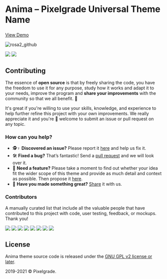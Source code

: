 # Anima – Pixelgrade Universal Theme Name
###

[View Demo](https://demos.pixelgrade.com/rosa2)

![rosa2_github](https://user-images.githubusercontent.com/46342490/73248468-b172c500-41bb-11ea-843e-bcc9e401e71b.jpg)

[![](https://img.shields.io/github/issues-closed/pixelgrade/rosa2.svg?color=6cc644&label=Issues)](https://github.com/pixelgrade/rosa2/issues?utf8=%E2%9C%93&q=is%3Aissue+is%3Aclosed+) [![](https://img.shields.io/github/issues/pixelgrade/rosa2.svg?color=4078c0&label=%20)](https://github.com/pixelgrade/rosa2/issues?utf8=%E2%9C%93&q=is%3Aissue+is%3Aopen)

## Contributing
The essence of **open source** is that by freely sharing the code, you have the freedom to use it for any purpose, study how it works and adapt it to your needs, improve the program and **share your improvements** with the community so that we all benefit. 🙏

It's great if you're willing to use your skills, knowledge, and experience to help further refine this project with your own improvements. We really appreciate it and you're 💯 welcome to submit an issue or pull request on any topic.

### How can you help?
-  🕵️♀️ **Discovered an issue?** Please report it [here](https://github.com/pixelgrade/nova-theme/issues/new "here") and help us fix it.
- 🛠 **Fixed a bug?** That’s fantastic! Send a [pull request](https://github.com/pixelgrade/nova-theme/pulls "pull request") and we will look over it.
- 🔮 **Need a feature?** Please take a moment to find out whether your idea fit the wider scope of this theme and provide as much detail and context as possible. Then propose it [here](https://github.com/pixelgrade/nova-theme/issues/new).
- 💎 **Have you made something great?** [Share](https://github.com/pixelgrade/nova-theme/issues/new "Share") it with us.

### Contributors
A manually curated list that include all the valuable people that have contributed to this project with code, user testing, feedback, or mockups. Thank you!

[![](https://github.com/georgeolaru.png?size=64)](https://github.com/georgeolaru) [![](https://github.com/vladolaru.png?size=64)](https://github.com/vladolaru) [![](https://github.com/razwan.png?size=64)](https://github.com/razwan) [![](https://github.com/madalingorbanescu.png?size=64)](https://github.com/madalingorbanescu) [![](https://github.com/oanafilip.png?size=64)](https://github.com/oanafilip)  [![](https://github.com/alinclamba.png?size=64)](https://github.com/alinclamba)  [![](https://github.com/Alexandru-Teodorescu.png?size=64)](https://github.com/Alexandru-Teodorescu)  [![](https://github.com/andreiungurianu.png?size=64)](https://github.com/andreiungurianu)

## License
Anima theme source code is released under the [GNU GPL v2 license or later](https://www.gnu.org/licenses/gpl-2.0.html).

2019-2021 © Pixelgrade.
